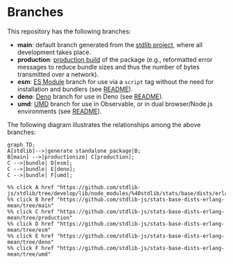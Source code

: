 <!--

@license Apache-2.0

Copyright (c) 2022 The Stdlib Authors.

Licensed under the Apache License, Version 2.0 (the "License");
you may not use this file except in compliance with the License.
You may obtain a copy of the License at

    http://www.apache.org/licenses/LICENSE-2.0

Unless required by applicable law or agreed to in writing, software
distributed under the License is distributed on an "AS IS" BASIS,
WITHOUT WARRANTIES OR CONDITIONS OF ANY KIND, either express or implied.
See the License for the specific language governing permissions and
limitations under the License.

-->

# Branches

This repository has the following branches:

-   **main**: default branch generated from the [stdlib project][stdlib-url], where all development takes place.
-   **production**: [production build][production-url] of the package (e.g., reformatted error messages to reduce bundle sizes and thus the number of bytes transmitted over a network).
-   **esm**: [ES Module][esm-url] branch for use via a `script` tag without the need for installation and bundlers (see [README][esm-readme]).
-   **deno**: [Deno][deno-url] branch for use in Deno (see [README][deno-readme]).
-   **umd**: [UMD][umd-url] branch for use in Observable, or in dual browser/Node.js environments (see [README][umd-readme]).

The following diagram illustrates the relationships among the above branches:

```mermaid
graph TD;
A[stdlib]-->|generate standalone package|B;
B[main] -->|productionize| C[production];
C -->|bundle| D[esm];
C -->|bundle| E[deno];
C -->|bundle| F[umd];

%% click A href "https://github.com/stdlib-js/stdlib/tree/develop/lib/node_modules/%40stdlib/stats/base/dists/erlang/mean"
%% click B href "https://github.com/stdlib-js/stats-base-dists-erlang-mean/tree/main"
%% click C href "https://github.com/stdlib-js/stats-base-dists-erlang-mean/tree/production"
%% click D href "https://github.com/stdlib-js/stats-base-dists-erlang-mean/tree/esm"
%% click E href "https://github.com/stdlib-js/stats-base-dists-erlang-mean/tree/deno"
%% click F href "https://github.com/stdlib-js/stats-base-dists-erlang-mean/tree/umd"
```

[stdlib-url]: https://github.com/stdlib-js/stdlib/tree/develop/lib/node_modules/%40stdlib/stats/base/dists/erlang/mean
[production-url]: https://github.com/stdlib-js/stats-base-dists-erlang-mean/tree/production
[deno-url]: https://github.com/stdlib-js/stats-base-dists-erlang-mean/tree/deno
[deno-readme]: https://github.com/stdlib-js/stats-base-dists-erlang-mean/blob/deno/README.md
[umd-url]: https://github.com/stdlib-js/stats-base-dists-erlang-mean/tree/umd
[umd-readme]: https://github.com/stdlib-js/stats-base-dists-erlang-mean/blob/umd/README.md
[esm-url]: https://github.com/stdlib-js/stats-base-dists-erlang-mean/tree/esm
[esm-readme]: https://github.com/stdlib-js/stats-base-dists-erlang-mean/blob/esm/README.md